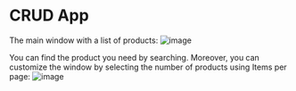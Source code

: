 # CRUD App

The main window with a list of products:
![image](https://github.com/Maxsetovich/crud-app/assets/107585969/9ae12bbb-fa55-4c11-a714-a024afb22301)

You can find the product you need by searching. Moreover, you can customize the window by selecting the number of products using Items per page:
![image](https://github.com/Maxsetovich/crud-app/assets/107585969/6bc1958f-d0c5-44b6-ac16-9c5313fdf652)

